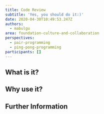 ```yaml
---
title: Code Review
subtitle: 'Yes, you should do it:)'
date: 2020-04-30T10:49:53.247Z
authors:
  - mabulgu
area: foundation-culture-and-collaboration
perspectives:
  - pair-programming
  - ping-pong-programming
participants: []
---
```

## What is it? 

## Why use it? 

## Further Information

